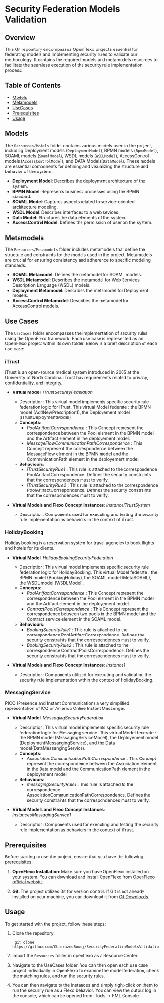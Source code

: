 # Security Federation Models Validation

## Overview

This Git repository encompasses OpenFlexo projects essential for federating models and implementing security rules to validate our methodology. It contains the required models and metamodels resources to facilitate the seamless execution of the security rule implementation process.

## Table of Contents

- [Models](#models)
- [Metamodels](#metamodels)
- [UseCases](#use-cases)
- [Prerequisites](#Prerequisites)
- [Usage](#Usage)

## Models

The `Resources/Models` folder contains various models used in the project, including Deployment models (`DeploymentModel`), BPMN models (`BpmnModel`), SOAML models (`SoamlModel`), WSDL models (`WSDLModel`), AccessControl models (`AccessControlModel`), and DATA Models(`DataModel`). These models are essential components for defining and visualizing the structure and behavior of the system.

- **Deployment Model**: Describes the deployment architecture of the system.
- **BPMN Model**: Represents business processes using the BPMN standard.
- **SOAML Model**: Captures aspects related to service-oriented architecture modeling.
- **WSDL Model**: Describes interfaces to a web sevices.
- **Data Model**: Structures the data elements of the system.
- **AccessControl Model**: Defines the permission of user on the system.

## Metamodels

The `Resources/Metamodels` folder includes metamodels that define the structure and constraints for the models used in the project. Metamodels are crucial for ensuring consistency and adherence to specific modeling standards.

- **SOAML Metamodel**: Defines the metamodel for SOAML models.
- **WSDL Metamodel**: Describes the metamodel for Web Services Description Language (WSDL) models.
- **Deployment Metamodel**: Describes the metamodel for Deployment models.
- **AccessControl Metamodel**: Describes the metamodel for AccessControl models.

## Use Cases

The `UseCases` folder encompasses the implementation of security rules using the OpenFlexo framework. Each use case is represented as an OpenFlexo project within its own folder. Below is a brief description of each use case:

### iTrust
iTrust is an open-source medical system introduced in 2005 at the University of North Carolina. iTrust has requirements related to privacy, confidentiality,
and integrity. 
- **Virtual Model**: *ITrustSecurityFederation*
  - Description: This virtual model implements specific security rule federation logic for iTrust. This virtual Model federate : the BPMN model (AddNewPrescription1), the Deployement model (iTrustDeploymentModel)  
  - **Concepts**:
    - *PoolArtifactCorrespondence* : This Concept represent the correspondence between the Pool element in the BPMN model and the Artifact element in the deployement model. 
    - *MessageFlowCommunicationPathCorrespondence* : This Concept represent the correspondence between the MessageFlow element in the BPMN model and the CommunicationPath element in the deployement model
  - **Behaviours**:
    - *iTrustSecurityRule1* : This rule is attached to the correspondence PoolArtifactCorrespondence. Defines the security constraints that the correspondences must to verify. 
    - *iTrustSecurityRule2* : This rule is attached to the correspondence PoolArtifactCorrespondence. Defines the security constraints that the correspondences must to verify.

- **Virtual Models and Flexo Concept Instances**: *instanceITrustSystem*
  - Description: Components used for executing and testing the security rule implementation as behaviors in the context of iTrust.

### HolidayBooking
Holiday booking is a reservation system for travel agencies to book flights and
hotels for its clients. 
- **Virtual Model**: *HolidayBookingSecurityFederation*
  - Description: This virtual model implements specific security rule federation logic for HolidayBooking.  This virtual Model federate : the BPMN model (BookingHoliday), the SOAML model (MetaSOAML), the WSDL model (WSDLModel),
  - **Concepts**:
    - *PoolArtifactCorrespondence* : This Concept represent the correspondence between the Pool element in the BPMN model and the Artifact element in the deployement model.
    - *ContractPoolsCorrespondence* : This Concept represent the correspondence between two pools in the BPMN model and the Contract service element in the SOAML model.
  - **Behaviours**:
    - *BookingSecurityRule1* : This rule is attached to the correspondence PoolArtifactCorrespondence. Defines the security constraints that the correspondences must to verify.
    - *BookingSecurityRule2* : This rule is attached to the correspondence ContractPoolsCorrespondence. Defines the security constraints that the correspondences must to verify.

- **Virtual Models and Flexo Concept Instances**: *Instance1*
  - Description: Components utilized for executing and validating the security rule implementation within the context of HolidayBooking.

### MessagingService
PICO (Presence and Instant Communication) a very simplified representation of ICQ or America Online Instant Messenger. 
- **Virtual Model**: *MessagingSecurityFederation*
  - Description: This virtual model implements specific security rule federation logic for Messaging service. This virtual Model federate : the BPMN model (MessagingServiceModel), the Deployement model (DeploymentMessangingService), and the Data model(DataMessangingService).  
  - **Concepts**:
    - *AssociationCommunicationPathCorrespondence* : This Concept represent the correspondence between the Association element in the Data model and the CommunicationPath element in the deployement model
  - **Behaviours**:
    - *messagingSecurityRule1* : This rule is attached to the correspondence AssociationCommunicationPathCorrespondence. Defines the security constraints that the correspondences must to verify. 

- **Virtual Models and Flexo Concept Instances**: *instancesMessagingService1*
  - Description: Components used for executing and testing the security rule implementation as behaviors in the context of iTrust.

## Prerequisites

Before starting to use the project, ensure that you have the following prerequisites:

1. **OpenFlexo Installation**: Make sure you have OpenFlexo installed on your system. You can download and install OpenFlexo from [OpenFlexo official website](https://www.openflexo.org/downloads).

2. **Git**: The project utilizes Git for version control. If Git is not already installed on your machine, you can download it from [Git Downloads](https://git-scm.com/downloads).

## Usage

To get started with the project, follow these steps:

1. Clone the repository:

   ```
    git clone https://github.com/ChahrazedBoudj/SecurityFederationModelsValidation
   ```

2. Import the `Resources` folder in openflexo as a Resource Center.

3. Navigate to the UseCases folder. You can then open each use case project individually in OpenFlexo to examine the model federation, check the matching rules, and run the security rules.

4. You can then navigate to the instances and simply right-click on them to run the security rule as a Flexo behavior. You can view the output log in the console, which can be opened from: Tools -> FML Console.